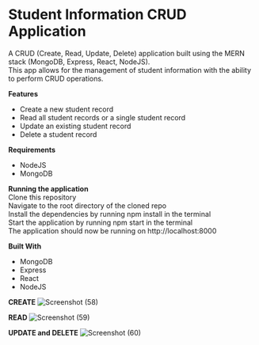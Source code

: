 <h1>Student Information CRUD Application</h1>

A CRUD (Create, Read, Update, Delete) application built using the MERN stack (MongoDB, Express, React, NodeJS). <br>
This app allows for the management of student information with the ability to perform CRUD operations.

**Features**
* Create a new student record
* Read all student records or a single student record
* Update an existing student record
* Delete a student record


**Requirements**
- NodeJS
- MongoDB

**Running the application**<br>
Clone this repository<br>
Navigate to the root directory of the cloned repo<br>
Install the dependencies by running npm install in the terminal<br>
Start the application by running npm start in the terminal<br>
The application should now be running on http://localhost:8000<br>

**Built With**
* MongoDB
* Express
* React
* NodeJS


**CREATE**
![Screenshot (58)](https://user-images.githubusercontent.com/112555787/215352880-bbff7b36-81f1-4fc2-ad96-56f4154c2e24.png)

**READ**
![Screenshot (59)](https://user-images.githubusercontent.com/112555787/215352911-43d71ded-f2da-46ec-9552-a6cd8edea40d.png)

**UPDATE and DELETE**
![Screenshot (60)](https://user-images.githubusercontent.com/112555787/215352995-dd7894ed-ccfa-48fb-bcde-e1c4726e73d6.png)


